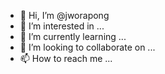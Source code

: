 - 👋 Hi, I’m @jworapong
- 👀 I’m interested in ...
- 🌱 I’m currently learning ...
- 💞️ I’m looking to collaborate on ...
- 📫 How to reach me ...

<!---
jworapong/jworapong is a ✨ special ✨ repository because its `README.md` (this file) appears on your GitHub profile.
You can click the Preview link to take a look at your changes.
--->

